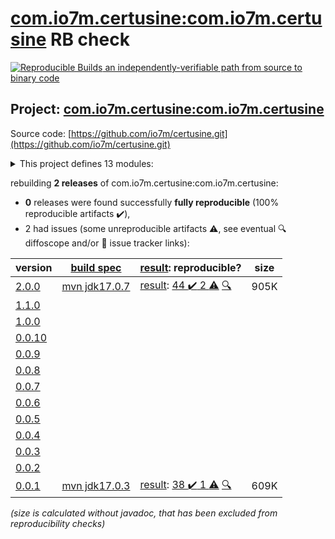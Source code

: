 [com.io7m.certusine:com.io7m.certusine](https://central.sonatype.com/artifact/com.io7m.certusine/com.io7m.certusine/2.0.0/versions) RB check
=======

[![Reproducible Builds](https://reproducible-builds.org/images/logos/rb.svg) an independently-verifiable path from source to binary code](https://reproducible-builds.org/)

## Project: [com.io7m.certusine:com.io7m.certusine](https://central.sonatype.com/artifact/com.io7m.certusine/com.io7m.certusine/2.0.0/versions)

Source code: [https://github.com/io7m/certusine.git](https://github.com/io7m/certusine.git)

<details><summary>This project defines 13 modules:</summary>

* [com.io7m.certusine:com.io7m.certusine](https://central.sonatype.com/artifact/com.io7m.certusine/com.io7m.certusine/2.0.0)
* [com.io7m.certusine:com.io7m.certusine.api](https://central.sonatype.com/artifact/com.io7m.certusine/com.io7m.certusine.api/2.0.0)
* [com.io7m.certusine:com.io7m.certusine.certstore.api](https://central.sonatype.com/artifact/com.io7m.certusine/com.io7m.certusine.certstore.api/2.0.0)
* [com.io7m.certusine:com.io7m.certusine.cmdline](https://central.sonatype.com/artifact/com.io7m.certusine/com.io7m.certusine.cmdline/2.0.0)
* [com.io7m.certusine:com.io7m.certusine.documentation](https://central.sonatype.com/artifact/com.io7m.certusine/com.io7m.certusine.documentation/2.0.0)
* [com.io7m.certusine:com.io7m.certusine.etcd](https://central.sonatype.com/artifact/com.io7m.certusine/com.io7m.certusine.etcd/2.0.0)
* [com.io7m.certusine:com.io7m.certusine.gandi](https://central.sonatype.com/artifact/com.io7m.certusine/com.io7m.certusine.gandi/2.0.0)
* [com.io7m.certusine:com.io7m.certusine.grafana](https://central.sonatype.com/artifact/com.io7m.certusine/com.io7m.certusine.grafana/2.0.0)
* [com.io7m.certusine:com.io7m.certusine.looseleaf](https://central.sonatype.com/artifact/com.io7m.certusine/com.io7m.certusine.looseleaf/2.0.0)
* [com.io7m.certusine:com.io7m.certusine.oci](https://central.sonatype.com/artifact/com.io7m.certusine/com.io7m.certusine.oci/2.0.0)
* [com.io7m.certusine:com.io7m.certusine.tests](https://central.sonatype.com/artifact/com.io7m.certusine/com.io7m.certusine.tests/2.0.0)
* [com.io7m.certusine:com.io7m.certusine.vanilla](https://central.sonatype.com/artifact/com.io7m.certusine/com.io7m.certusine.vanilla/2.0.0)
* [com.io7m.certusine:com.io7m.certusine.vultr](https://central.sonatype.com/artifact/com.io7m.certusine/com.io7m.certusine.vultr/2.0.0)
</details>

rebuilding **2 releases** of com.io7m.certusine:com.io7m.certusine:
- **0** releases were found successfully **fully reproducible** (100% reproducible artifacts :heavy_check_mark:),
- 2 had issues (some unreproducible artifacts :warning:, see eventual :mag: diffoscope and/or :memo: issue tracker links):

| version | [build spec](/BUILDSPEC.md) | [result](https://reproducible-builds.org/docs/jvm/): reproducible? | size |
| -- | --------- | ------ | -- |
| [2.0.0](https://central.sonatype.com/artifact/com.io7m.certusine/com.io7m.certusine/2.0.0/pom) | [mvn jdk17.0.7](com.io7m.certusine-2.0.0.buildspec) | [result](com.io7m.certusine-2.0.0.buildinfo): [44 :heavy_check_mark:  2 :warning:](com.io7m.certusine-2.0.0.buildcompare) [:mag:](com.io7m.certusine-2.0.0.diffoscope) | 905K |
| [1.1.0](https://central.sonatype.com/artifact/com.io7m.certusine/com.io7m.certusine/1.1.0/pom) | | | |
| [1.0.0](https://central.sonatype.com/artifact/com.io7m.certusine/com.io7m.certusine/1.0.0/pom) | | | |
| [0.0.10](https://central.sonatype.com/artifact/com.io7m.certusine/com.io7m.certusine/0.0.10/pom) | | | |
| [0.0.9](https://central.sonatype.com/artifact/com.io7m.certusine/com.io7m.certusine/0.0.9/pom) | | | |
| [0.0.8](https://central.sonatype.com/artifact/com.io7m.certusine/com.io7m.certusine/0.0.8/pom) | | | |
| [0.0.7](https://central.sonatype.com/artifact/com.io7m.certusine/com.io7m.certusine/0.0.7/pom) | | | |
| [0.0.6](https://central.sonatype.com/artifact/com.io7m.certusine/com.io7m.certusine/0.0.6/pom) | | | |
| [0.0.5](https://central.sonatype.com/artifact/com.io7m.certusine/com.io7m.certusine/0.0.5/pom) | | | |
| [0.0.4](https://central.sonatype.com/artifact/com.io7m.certusine/com.io7m.certusine/0.0.4/pom) | | | |
| [0.0.3](https://central.sonatype.com/artifact/com.io7m.certusine/com.io7m.certusine/0.0.3/pom) | | | |
| [0.0.2](https://central.sonatype.com/artifact/com.io7m.certusine/com.io7m.certusine/0.0.2/pom) | | | |
| [0.0.1](https://central.sonatype.com/artifact/com.io7m.certusine/com.io7m.certusine/0.0.1/pom) | [mvn jdk17.0.3](com.io7m.certusine-0.0.1.buildspec) | [result](com.io7m.certusine-0.0.1.buildinfo): [38 :heavy_check_mark:  1 :warning:](com.io7m.certusine-0.0.1.buildcompare) [:mag:](com.io7m.certusine-0.0.1.diffoscope) | 609K |

<i>(size is calculated without javadoc, that has been excluded from reproducibility checks)</i>
